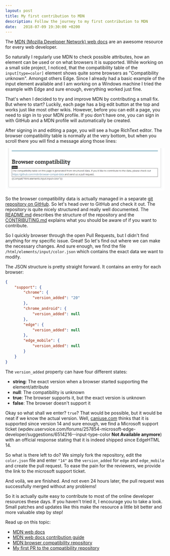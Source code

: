 ```yaml
---
layout: post
title: My first contribution to MDN
description: Follow the journey to my first contribution to MDN
date:   2018-07-09 19:30:00 +0200
---
```


The [MDN (Mozilla Developer Network) web docs](https://developer.mozilla.org/en-US/) are an awesome resource for every web developer. 

So naturally I regularly use MDN to check possible attributes, how an element can be used or on what browsers it is supported. While working on a small side project, I noticed, that the compatibility table of the `input[type=color]` element shows quite some browsers as "Compatibility unknown". Amongst others Edge. Since I already had a basic example of the input element available and I am working on a Windows machine I tried the example with Edge and sure enough, everything worked just fine.

That's when I decided to try and improve MDN by contributing a small fix. But where to start? Luckily, each page has a big edit button at the top and works just like most other wikis. However, before you can edit a page, you need to sign in to your MDN profile. If you don't have one, you can sign in with GitHub and a MDN profile will automatically be created.

After signing in and editing a page, you will see a huge RichText editor. The browser compatibility table is normally at the very bottom, but when you scroll there you will find a message along those lines:

<img src="/assets/images/mdn_edit_compatibility.png" alt="Note on Edit for the compatibility table">

So the browser compatibility data is actually managed in a separate [git repository on GitHub](https://github.com/mdn/browser-compat-data). So let's head over to GitHub and check it out. The repository is quite nicely structured and really well documented. The [README.md](https://github.com/mdn/browser-compat-data/blob/master/README.md) describes the structure of the repository and the [CONTRIBUTING.md](CONTRIBUTING.md) explains what you should be aware of if you want to contribute.

So I quickly browser through the open Pull Requests, but I didn't find anything for my specific issue. Great! So let's find out where we can make the necessary changes. And sure enough, we find the file `/html/elements/input/color.json` which contains the exact data we want to modify.

The JSON structure is pretty straight forward. It contains an entry for each browser:

```json
{
    "support": {
        "chrome": {
            "version_added": "20"
        },
        "chrome_android": {
            "version_added": null
        },
        "edge": {
            "version_added": null
        },
        "edge_mobile": {
            "version_added": null
        }
    }
}
```

The `version_added` property can have four different states:
* **string**: The exact version when a browser started supporting the element/attribute
* **null**: The compatibility is unknown
* **true**: The browser supports it, but the exact version is unknown
* **false**: The browser doesn't support it

Okay so what shall we enter? `true`? That would be possible, but it would be neat if we know the actual version. Well, [caniuse.com](https://caniuse.com/#feat=input-color) thinks that it is supported since version 14 and sure enough, we find a Microsoft support ticket (wpdev.uservoice.com/forums/257854-microsoft-edge-developer/suggestions/6514216--input-type-color **Not Available anymore**) with an official response stating that it is indeed shipped since EdgeHTML 14.

So what is there left to do? We simply fork the repository, edit the `color.json` file and enter `"14"` as the `version_added` for `edge` and `edge_mobile` and create the pull request. To ease the pain for the reviewers, we provide the link to the microsoft support ticket.

And voilà, we are finished. And not even 24 hours later, the pull request was successfully merged without any problems!

So it is actually quite easy to contribute to most of the online developer resources these days. If you haven't tried it, I encourage you to take a look. Small patches and updates like this make the resource a little bit better and more valuable step by step!

Read up on this topic:

* [MDN web docs](https://developer.mozilla.org/en-US/docs/Web)
* [MDN web docs contribution guide](https://developer.mozilla.org/en-US/docs/MDN/Contribute)
* [MDN browser compatibility repository](https://github.com/mdn/browser-compat-data)
* [My first PR to the compatibility repository](https://github.com/mdn/browser-compat-data/pull/2434)